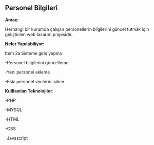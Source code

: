 ## Personel Bilgileri



__Amaç:__

Herhangi bir kurumda çalışan personellerin bilgilerini güncel tutmak için geliştirilen web tasarım projesidir..



__Neler Yapılabiliyor:__

Item 2a Sisteme giriş yapma

-Personel bilgilerini güncelleme

-Yeni personel ekleme

-Eski personel verilerini silme




__Kulllanılan Teknolojiler:__

-PHP

-MYSQL

-HTML

-CSS

-Javascript

